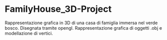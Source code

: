 # FamilyHouse_3D-Project
Rappresentazione grafica in 3D di una casa di famiglia immersa nel verde bosco. Disegnata tramite opengl. Rappresentazione grafica di oggetti .obj e modellazione di vertici.

